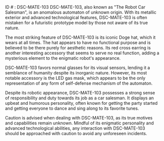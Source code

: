 ID # : DSC-MATE-103
DSC-MATE-103, also known as "The Robot Car Salesman", is an anomalous automaton of unknown origin. With its metallic exterior and advanced technological features, DSC-MATE-103 is often mistaken for a futuristic prototype model by those not aware of its true nature.

The most striking feature of DSC-MATE-103 is its iconic Doge hat, which it wears at all times. The hat appears to have no functional purpose and is believed to be there purely for aesthetic reasons. Its red cross earring is another interesting accessory that seems to serve no real function, adding a mysterious element to the enigmatic robot's appearance.

DSC-MATE-103 favors normal glasses for its visual sensors, lending it a semblance of humanity despite its inorganic nature. However, its most notable accessory is the LED gas mask, which appears to be the only representation of any form of self-defense mechanism of the automaton.

Despite its robotic appearance, DSC-MATE-103 possesses a strong sense of responsibility and duty towards its job as a car salesman. It displays an upbeat and humorous personality, often known for getting the party started and getting everyone to dance and sing along to its favorite tunes.

Caution is advised when dealing with DSC-MATE-103, as its true motives and capabilities remain unknown. Mindful of its enigmatic personality and advanced technological abilities, any interaction with DSC-MATE-103 should be approached with caution to avoid any unforeseen incidents.